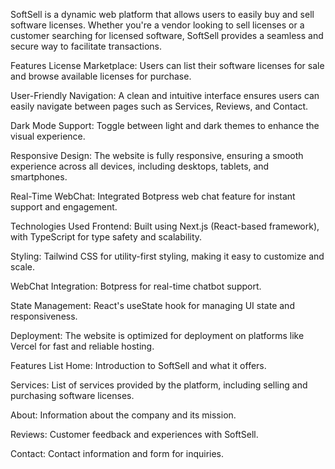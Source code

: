 SoftSell is a dynamic web platform that allows users to easily buy and sell software licenses. Whether you're a vendor looking to sell licenses or a customer searching for licensed software, SoftSell provides a seamless and secure way to facilitate transactions.

Features
License Marketplace: Users can list their software licenses for sale and browse available licenses for purchase.

User-Friendly Navigation: A clean and intuitive interface ensures users can easily navigate between pages such as Services, Reviews, and Contact.

Dark Mode Support: Toggle between light and dark themes to enhance the visual experience.

Responsive Design: The website is fully responsive, ensuring a smooth experience across all devices, including desktops, tablets, and smartphones.

Real-Time WebChat: Integrated Botpress web chat feature for instant support and engagement.

Technologies Used
Frontend: Built using Next.js (React-based framework), with TypeScript for type safety and scalability.

Styling: Tailwind CSS for utility-first styling, making it easy to customize and scale.

WebChat Integration: Botpress for real-time chatbot support.

State Management: React's useState hook for managing UI state and responsiveness.

Deployment: The website is optimized for deployment on platforms like Vercel for fast and reliable hosting.

Features List
Home: Introduction to SoftSell and what it offers.

Services: List of services provided by the platform, including selling and purchasing software licenses.

About: Information about the company and its mission.

Reviews: Customer feedback and experiences with SoftSell.

Contact: Contact information and form for inquiries.
